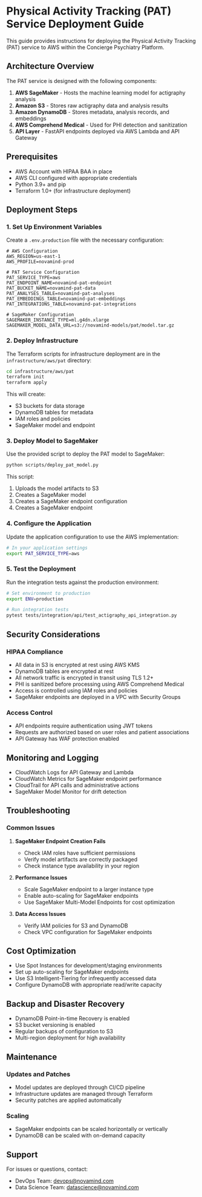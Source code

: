# Physical Activity Tracking (PAT) Service Deployment Guide

This guide provides instructions for deploying the Physical Activity Tracking (PAT) service to AWS within the Concierge Psychiatry Platform.

## Architecture Overview

The PAT service is designed with the following components:

1. **AWS SageMaker** - Hosts the machine learning model for actigraphy analysis
2. **Amazon S3** - Stores raw actigraphy data and analysis results
3. **Amazon DynamoDB** - Stores metadata, analysis records, and embeddings
4. **AWS Comprehend Medical** - Used for PHI detection and sanitization
5. **API Layer** - FastAPI endpoints deployed via AWS Lambda and API Gateway

## Prerequisites

- AWS Account with HIPAA BAA in place
- AWS CLI configured with appropriate credentials
- Python 3.9+ and pip
- Terraform 1.0+ (for infrastructure deployment)

## Deployment Steps

### 1. Set Up Environment Variables

Create a `.env.production` file with the necessary configuration:

```
# AWS Configuration
AWS_REGION=us-east-1
AWS_PROFILE=novamind-prod

# PAT Service Configuration
PAT_SERVICE_TYPE=aws
PAT_ENDPOINT_NAME=novamind-pat-endpoint
PAT_BUCKET_NAME=novamind-pat-data
PAT_ANALYSES_TABLE=novamind-pat-analyses
PAT_EMBEDDINGS_TABLE=novamind-pat-embeddings
PAT_INTEGRATIONS_TABLE=novamind-pat-integrations

# SageMaker Configuration
SAGEMAKER_INSTANCE_TYPE=ml.g4dn.xlarge
SAGEMAKER_MODEL_DATA_URL=s3://novamind-models/pat/model.tar.gz
```

### 2. Deploy Infrastructure

The Terraform scripts for infrastructure deployment are in the `infrastructure/aws/pat` directory:

```bash
cd infrastructure/aws/pat
terraform init
terraform apply
```

This will create:
- S3 buckets for data storage
- DynamoDB tables for metadata
- IAM roles and policies
- SageMaker model and endpoint

### 3. Deploy Model to SageMaker

Use the provided script to deploy the PAT model to SageMaker:

```bash
python scripts/deploy_pat_model.py
```

This script:
1. Uploads the model artifacts to S3
2. Creates a SageMaker model
3. Creates a SageMaker endpoint configuration
4. Creates a SageMaker endpoint

### 4. Configure the Application

Update the application configuration to use the AWS implementation:

```bash
# In your application settings
export PAT_SERVICE_TYPE=aws
```

### 5. Test the Deployment

Run the integration tests against the production environment:

```bash
# Set environment to production
export ENV=production

# Run integration tests
pytest tests/integration/api/test_actigraphy_api_integration.py
```

## Security Considerations

### HIPAA Compliance

- All data in S3 is encrypted at rest using AWS KMS
- DynamoDB tables are encrypted at rest
- All network traffic is encrypted in transit using TLS 1.2+
- PHI is sanitized before processing using AWS Comprehend Medical
- Access is controlled using IAM roles and policies
- SageMaker endpoints are deployed in a VPC with Security Groups

### Access Control

- API endpoints require authentication using JWT tokens
- Requests are authorized based on user roles and patient associations
- API Gateway has WAF protection enabled

## Monitoring and Logging

- CloudWatch Logs for API Gateway and Lambda
- CloudWatch Metrics for SageMaker endpoint performance
- CloudTrail for API calls and administrative actions
- SageMaker Model Monitor for drift detection

## Troubleshooting

### Common Issues

1. **SageMaker Endpoint Creation Fails**
   - Check IAM roles have sufficient permissions
   - Verify model artifacts are correctly packaged
   - Check instance type availability in your region

2. **Performance Issues**
   - Scale SageMaker endpoint to a larger instance type
   - Enable auto-scaling for SageMaker endpoints
   - Use SageMaker Multi-Model Endpoints for cost optimization

3. **Data Access Issues**
   - Verify IAM policies for S3 and DynamoDB
   - Check VPC configuration for SageMaker endpoints

## Cost Optimization

- Use Spot Instances for development/staging environments
- Set up auto-scaling for SageMaker endpoints
- Use S3 Intelligent-Tiering for infrequently accessed data
- Configure DynamoDB with appropriate read/write capacity

## Backup and Disaster Recovery

- DynamoDB Point-in-time Recovery is enabled
- S3 bucket versioning is enabled
- Regular backups of configuration to S3
- Multi-region deployment for high availability

## Maintenance

### Updates and Patches

- Model updates are deployed through CI/CD pipeline
- Infrastructure updates are managed through Terraform
- Security patches are applied automatically

### Scaling

- SageMaker endpoints can be scaled horizontally or vertically
- DynamoDB can be scaled with on-demand capacity

## Support

For issues or questions, contact:
- DevOps Team: devops@novamind.com
- Data Science Team: datascience@novamind.com